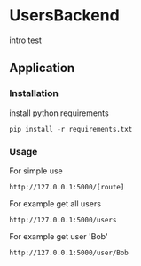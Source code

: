# UsersBackend
intro test 
## Application
### Installation
install python requirements
```
pip install -r requirements.txt
```
### Usage
For simple use
```
http://127.0.0.1:5000/[route]
```
For example get all users
```
http://127.0.0.1:5000/users
```
For example get user 'Bob'
```
http://127.0.0.1:5000/user/Bob
```

